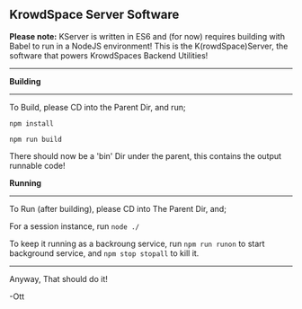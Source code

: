 ## KrowdSpace Server Software

**Please note:** KServer is written in ES6 and (for now) requires building with Babel to run in a NodeJS environment!
This is the K(rowdSpace)Server, the software that powers KrowdSpaces Backend Utilities!

---

**Building**
___

To Build, please CD into the Parent Dir, and run;

`npm install`

`npm run build`

There should now be a 'bin' Dir under the parent, this contains the output runnable code!

**Running**
___

To Run (after building), please CD into The Parent Dir, and;

For a session instance, run `node ./`

To keep it running as a backroung service, run `npm run runon` to start background service, and `npm stop stopall` to kill it.

___
Anyway, That should do it!

-Ott